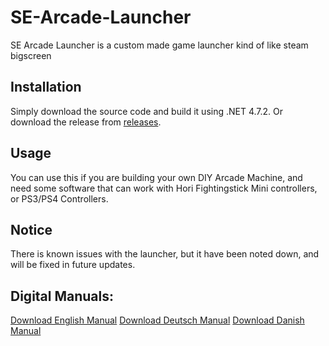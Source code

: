 # SE-Arcade-Launcher
SE Arcade Launcher is a custom made game launcher kind of like steam bigscreen

## Installation
Simply download the source code and build it using .NET 4.7.2.
Or download the release from [releases](https://github.com/Zebratic/SE-Arcade-Launcher/releases).

## Usage
You can use this if you are building your own DIY Arcade Machine, and need some software that can work with Hori Fightingstick Mini controllers, or PS3/PS4 Controllers. 

## Notice
There is known issues with the launcher, but it have been noted down, and will be fixed in future updates.

## Digital Manuals:
[Download English Manual](https://github.com/Zebratic/SE-Arcade-Launcher/ENGLISH_MANUAL)
[Download Deutsch Manual](https://github.com/Zebratic/SE-Arcade-Launcher/DEUTSCH_MANUAL)
[Download Danish Manual](https://github.com/Zebratic/SE-Arcade-Launcher/DANISH_MANUAL)
